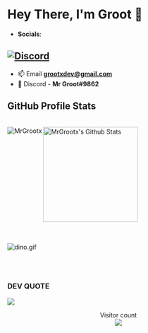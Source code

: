 # Hey There, I'm Groot 👋


* **Socials**:

[![Discord](https://img.shields.io/badge/Discord-%237289DA.svg?logo=discord&logoColor=white)](htttps://discord.gg/https://https://discord.gg/Nm5FSxK2gv)
---

- 📫 Email **grootxdev@gmail.com**
- 🤖 Discord - **Mr Groot#9862**

<!-- # 💻 **MY TECH STACK**

## **LANGUAGES**

![HTML5](https://img.shields.io/badge/html5-%23E34F26.svg?style=for-the-badge&logo=html5&logoColor=white) ![CSS5](https://img.shields.io/badge/css5-%231572B6.svg?style=for-the-badge&logo=css5&logoColor=white) ![JavaScript](https://img.shields.io/badge/javascript-%23323330.svg?style=for-the-badge&logo=javascript&logoColor=%0000FF) 


## **DATABASE**

![MySQL](https://img.shields.io/badge/mysql-%2300f.svg?style=for-the-badge&logo=mysql&logoColor=white) ![MongoDB](https://img.shields.io/badge/MongoDB-%234ea94b.svg?style=for-the-badge&logo=mongodb&logoColor=white)

 -->



## **GitHub Profile Stats** 
  <br/>
    <a href="https://github.com/MrGrootx/github-readme-stats"><img alt="MrGrootx's Github Stats" src="https://github-readme-stats.vercel.app/api/?username=MrGrootx&show_icons=true&count_private=true&theme=default&hide_border=true&bg_color=000&title_color=fff&icon_color=00E676" height="215px"/></a> 
  <img align="left" src="https://github-readme-stats.vercel.app/api/top-langs?username=MrGrootx&langs_count=20&show_icons=true&locale=en&layout=compact&theme=dark&hide_border=true&card_width=400px " alt="MrGrootx" />
  <br/>


<!-- <p align="center">
        <h1 align="center" >📊 My GitHub Stats:</h1>
      </p>

<p align="center"> 
        <img src="https://github-readme-stats.vercel.app/api?username=MrGrootx&theme=dark&hide_border=false&include_all_commits=false&count_private=false" />
      </p> -->
<!-- <p align="center"> 
        <img src="https://github-readme-streak-stats.herokuapp.com/?user=MrGrootx&theme=dark&hide_border=false" />
      </p> -->


 <!-- <p align="center">
        <br>
        <img src="https://lanyard.cnrad.dev/api/920992520987607040">
        <br>
      </p>
       -->
<br>
<br>

<p> 
<img a data-target="animated-image.replacedImage" alt="dino.gif" class="AnimatedImagePlayer-animatedImage" src="https://github.com/saadeghi/saadeghi/raw/master/dino.gif" style="display: block; opacity: 7;">
</p>


<br>
<br>

###  **DEV QUOTE**

[![](https://quotes-github-readme.vercel.app/api?type=horizontal)](https://github.com/piyushsuthar/github-readme-quotes)


<p align="center"> 
  Visitor count<br>
  <img src="https://profile-counter.glitch.me/MrGrootx/count.svg" />
</p>








